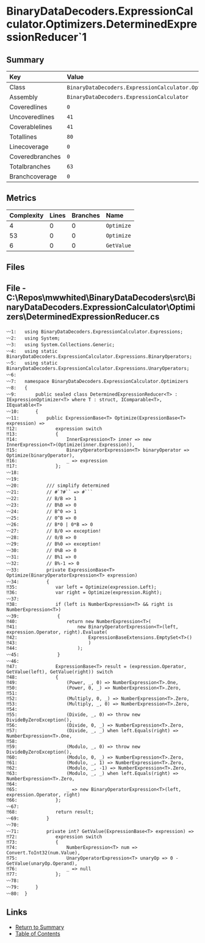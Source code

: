 ﻿# BinaryDataDecoders.ExpressionCalculator.Optimizers.DeterminedExpressionReducer`1

## Summary

| Key             | Value                                                                              |
| :-------------- | :--------------------------------------------------------------------------------- |
| Class           | `BinaryDataDecoders.ExpressionCalculator.Optimizers.DeterminedExpressionReducer`1` |
| Assembly        | `BinaryDataDecoders.ExpressionCalculator`                                          |
| Coveredlines    | `0`                                                                                |
| Uncoveredlines  | `41`                                                                               |
| Coverablelines  | `41`                                                                               |
| Totallines      | `80`                                                                               |
| Linecoverage    | `0`                                                                                |
| Coveredbranches | `0`                                                                                |
| Totalbranches   | `63`                                                                               |
| Branchcoverage  | `0`                                                                                |

## Metrics

| Complexity | Lines | Branches | Name       |
| :--------- | :---- | :------- | :--------- |
| 4          | 0     | 0        | `Optimize` |
| 53         | 0     | 0        | `Optimize` |
| 6          | 0     | 0        | `GetValue` |

## Files

## File - C:\Repos\mwwhited\BinaryDataDecoders\src\BinaryDataDecoders.ExpressionCalculator\Optimizers\DeterminedExpressionReducer.cs

```CSharp
〰1:   using BinaryDataDecoders.ExpressionCalculator.Expressions;
〰2:   using System;
〰3:   using System.Collections.Generic;
〰4:   using static BinaryDataDecoders.ExpressionCalculator.Expressions.BinaryOperators;
〰5:   using static BinaryDataDecoders.ExpressionCalculator.Expressions.UnaryOperators;
〰6:   
〰7:   namespace BinaryDataDecoders.ExpressionCalculator.Optimizers
〰8:   {
〰9:       public sealed class DeterminedExpressionReducer<T> : IExpressionOptimizer<T> where T : struct, IComparable<T>, IEquatable<T>
〰10:      {
〰11:          public ExpressionBase<T> Optimize(ExpressionBase<T> expression) =>
‼12:              expression switch
‼13:              {
‼14:                  InnerExpression<T> inner => new InnerExpression<T>(Optimize(inner.Expression)),
‼15:                  BinaryOperatorExpression<T> binaryOperator => Optimize(binaryOperator),
‼16:                  _ => expression
‼17:              };
〰18:  
〰19:  
〰20:          /// simplify determined
〰21:          // #`?#`` => #```
〰22:          // B/B => 1
〰23:          // B%B => 0
〰24:          // B^0 => 1
〰25:          // 0^B => 0
〰26:          // B*0 | 0*B => 0
〰27:          // B/0 => exception!
〰28:          // 0/B => 0
〰29:          // B%0 => exception!
〰30:          // 0%B => 0
〰31:          // B%1 => 0
〰32:          // B%-1 => 0
〰33:          private ExpressionBase<T> Optimize(BinaryOperatorExpression<T> expression)
〰34:          {
‼35:              var left = Optimize(expression.Left);
‼36:              var right = Optimize(expression.Right);
〰37:  
‼38:              if (left is NumberExpression<T> && right is NumberExpression<T>)
〰39:              {
‼40:                  return new NumberExpression<T>(
‼41:                      new BinaryOperatorExpression<T>(left, expression.Operator, right).Evaluate(
‼42:                          ExpressionBaseExtensions.EmptySet<T>()
‼43:                          )
‼44:                      );
〰45:              }
〰46:  
‼47:              ExpressionBase<T> result = (expression.Operator, GetValue(left), GetValue(right)) switch
‼48:              {
‼49:                  (Power, _, 0) => NumberExpression<T>.One,
‼50:                  (Power, 0, _) => NumberExpression<T>.Zero,
‼51:  
‼52:                  (Multiply, 0, _) => NumberExpression<T>.Zero,
‼53:                  (Multiply, _, 0) => NumberExpression<T>.Zero,
‼54:  
‼55:                  (Divide, _, 0) => throw new DivideByZeroException(),
‼56:                  (Divide, 0, _) => NumberExpression<T>.Zero,
‼57:                  (Divide, _, _) when left.Equals(right) => NumberExpression<T>.One,
‼58:  
‼59:                  (Modulo, _, 0) => throw new DivideByZeroException(),
‼60:                  (Modulo, 0, _) => NumberExpression<T>.Zero,
‼61:                  (Modulo, _, 1) => NumberExpression<T>.Zero,
‼62:                  (Modulo, _, -1) => NumberExpression<T>.Zero,
‼63:                  (Modulo, _, _) when left.Equals(right) => NumberExpression<T>.Zero,
‼64:  
‼65:                  _ => new BinaryOperatorExpression<T>(left, expression.Operator, right)
‼66:              };
〰67:  
‼68:              return result;
〰69:          }
〰70:  
〰71:          private int? GetValue(ExpressionBase<T> expression) =>
‼72:              expression switch
‼73:              {
‼74:                  NumberExpression<T> num => Convert.ToInt32(num.Value),
‼75:                  UnaryOperatorExpression<T> unaryOp => 0 - GetValue(unaryOp.Operand),
‼76:                  _ => null
‼77:              };
〰78:  
〰79:      }
〰80:  }
```

## Links

* [Return to Summary](Summary.md)
* [Table of Contents](../TOC.md)


